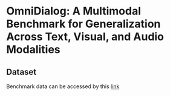 # OmniDialog: A Multimodal Benchmark for Generalization Across Text, Visual, and Audio Modalities
## Dataset
Benchmark data can be accessed by this [link](https://drive.google.com/drive/folders/1s_m1N2Y1CAyuFmUYTO63PkNfw3hVXZCu?usp=drive_link)